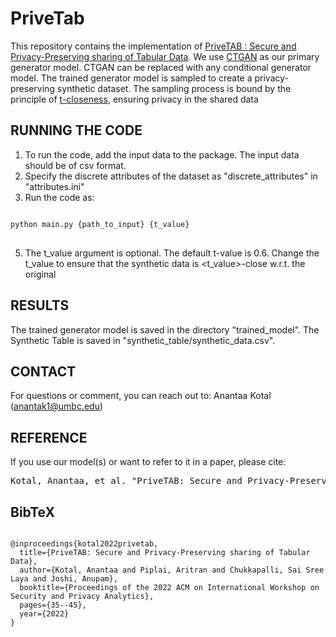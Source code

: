 # PriveTab
This repository contains the implementation of <a href="[https://www.google.com/](https://ebiquity.umbc.edu/paper/html/id/1014/PriveTAB-Secure-and-Privacy-Preserving-sharing-of-Tabular-Data)">PriveTAB : Secure and Privacy-Preserving sharing of Tabular Data</a>. 
We use <a href="https://arxiv.org/abs/1907.00503">CTGAN</a> as our primary generator model. CTGAN can be replaced with any conditional generator model. 
The trained generator model is sampled to create a privacy-preserving synthetic dataset. The sampling process is bound 
by the principle of <a href="https://personal.utdallas.edu/~muratk/courses/privacy08f_files/tcloseness.pdf" target="_blank">t-closeness</a>, ensuring privacy in the shared data

## RUNNING THE CODE
1. To run the code, add the input data to the package. The input data should be of csv format.
2. Specify the discrete attributes of the dataset as "discrete_attributes" in "attributes.ini"
3. Run the code as:
<pre>
<code>
python main.py {path_to_input} {t_value}
</code>
</pre>

5. The t_value argument is optional. The default t-value is 0.6. 
Change the t_value to ensure that the synthetic data is <t_value>-close w.r.t. the original

## RESULTS
The trained generator model is saved in the directory "trained_model". The Synthetic Table is saved in "synthetic_table/synthetic_data.csv".

## CONTACT
For questions or comment, you can reach out to:
Anantaa Kotal (anantak1@umbc.edu)


## REFERENCE

If you use our model(s) or want to refer to it in a paper, please cite:

<pre>
Kotal, Anantaa, et al. "PriveTAB: Secure and Privacy-Preserving sharing of Tabular Data." Proceedings of the 2022 ACM on International Workshop on Security and Privacy Analytics. 2022.
</pre>

## BibTeX ##

<pre>
<code>
@inproceedings{kotal2022privetab,
  title={PriveTAB: Secure and Privacy-Preserving sharing of Tabular Data},
  author={Kotal, Anantaa and Piplai, Aritran and Chukkapalli, Sai Sree Laya and Joshi, Anupam},
  booktitle={Proceedings of the 2022 ACM on International Workshop on Security and Privacy Analytics},
  pages={35--45},
  year={2022}
}
</code>
</pre>
